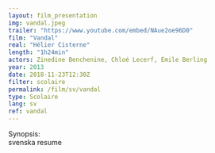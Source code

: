 ```yaml
---
layout: film_presentation
img: vandal.jpeg
trailer: "https://www.youtube.com/embed/NAue2oe96D0"
film: "Vandal"
real: "Hélier Cisterne"
length: "1h24min"
actors: Zinedine Benchenine, Chloé Lecerf, Émile Berling
year: 2013
date: 2018-11-23T12:30Z
filter: scolaire
permalink: /film/sv/vandal
type: Scolaire
lang: sv
ref: vandal
---
```



<span class="name"> Synopsis:</span> <br/>
<span class="resumefilm"> svenska resume </span>

